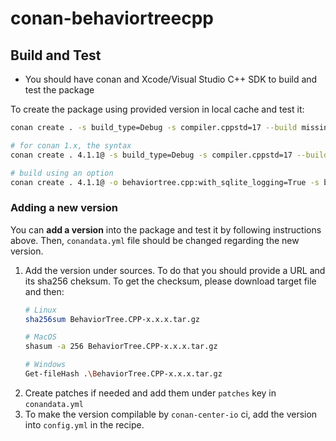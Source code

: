 # conan-behaviortreecpp

## Build and Test

- You should have conan and Xcode/Visual Studio C++ SDK to build and test the package

To create the package using provided version in local cache and test it:

```bash
conan create . -s build_type=Debug -s compiler.cppstd=17 --build missing --version 4.1.1

# for conan 1.x, the syntax
conan create . 4.1.1@ -s build_type=Debug -s compiler.cppstd=17 --build missing 

# build using an option
conan create . 4.1.1@ -o behaviortree.cpp:with_sqlite_logging=True -s build_type=Debug -s compiler.cppstd=17 --build missing 

```

### Adding a new version

You can **add a version** into the package and test it by following instructions above. Then, `conandata.yml` file should be changed regarding the new version.


1. Add the version under sources. To do that you should provide a URL and its sha256 cheksum. To get the checksum, please download target file and then:
   ```bash
   # Linux
   sha256sum BehaviorTree.CPP-x.x.x.tar.gz
   
   # MacOS
   shasum -a 256 BehaviorTree.CPP-x.x.x.tar.gz

   # Windows
   Get-fileHash .\BehaviorTree.CPP-x.x.x.tar.gz
   ```
2. Create patches if needed and add them under `patches` key in `conandata.yml`
3. To make the version compilable by `conan-center-io` ci, add the version into `config.yml` in the recipe.